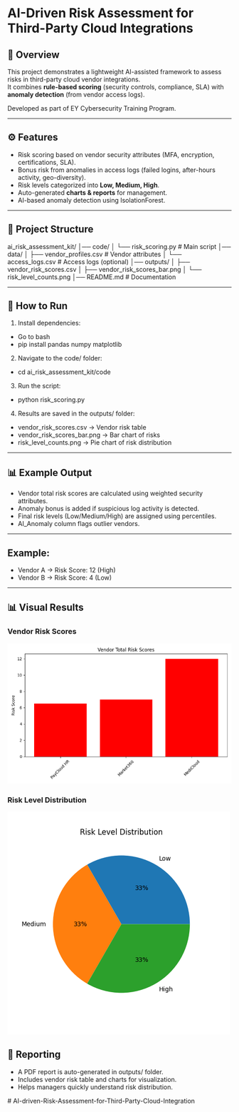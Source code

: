 # AI-Driven Risk Assessment for Third-Party Cloud Integrations

## 📌 Overview
This project demonstrates a lightweight AI-assisted framework to assess risks in third-party cloud vendor integrations.  
It combines **rule-based scoring** (security controls, compliance, SLA) with **anomaly detection** (from vendor access logs).

Developed as part of EY Cybersecurity Training Program.

---

## ⚙️ Features
- Risk scoring based on vendor security attributes (MFA, encryption, certifications, SLA).  
- Bonus risk from anomalies in access logs (failed logins, after-hours activity, geo-diversity).  
- Risk levels categorized into **Low, Medium, High**.  
- Auto-generated **charts & reports** for management.  
- AI-based anomaly detection using IsolationForest.

---

## 📂 Project Structure
ai_risk_assessment_kit/
│── code/
│   └── risk_scoring.py       # Main script
│── data/
│   ├── vendor_profiles.csv   # Vendor attributes
│   └── access_logs.csv       # Access logs (optional)
│── outputs/
│   ├── vendor_risk_scores.csv
│   ├── vendor_risk_scores_bar.png
│   └── risk_level_counts.png
│── README.md                 # Documentation

---

## 🚀 How to Run
1. Install dependencies:
- Go to bash
- pip install pandas numpy matplotlib

2. Navigate to the code/ folder:
- cd ai_risk_assessment_kit/code

3. Run the script:
- python risk_scoring.py

4. Results are saved in the outputs/ folder:
- vendor_risk_scores.csv → Vendor risk table
- vendor_risk_scores_bar.png → Bar chart of risks
- risk_level_counts.png → Pie chart of risk distribution

---

## 📊 Example Output
- Vendor total risk scores are calculated using weighted security attributes.
- Anomaly bonus is added if suspicious log activity is detected.
- Final risk levels (Low/Medium/High) are assigned using percentiles.
- AI_Anomaly column flags outlier vendors.

---

## Example:
- Vendor A → Risk Score: 12 (High)
- Vendor B → Risk Score: 4 (Low)

---

## 📊 Visual Results

### Vendor Risk Scores
![Vendor Risk Scores](outputs/vendor_risk_scores_bar.png)

### Risk Level Distribution
![Risk Level Distribution](outputs/risk_level_counts.png)

## 📑 Reporting

- A PDF report is auto-generated in outputs/ folder.
- Includes vendor risk table and charts for visualization.
- Helps managers quickly understand risk distribution.

#   A I - d r i v e n - R i s k - A s s e s s m e n t - f o r - T h i r d - P a r t y - C l o u d - I n t e g r a t i o n 
 
 